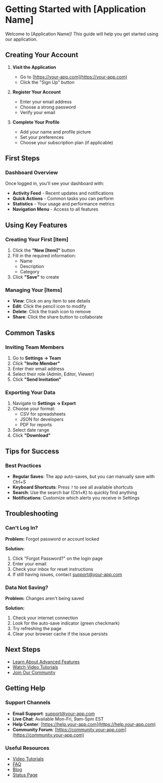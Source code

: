 # Getting Started with [Application Name]

Welcome to [Application Name]! This guide will help you get started using our application.

## Creating Your Account

1. **Visit the Application**
   - Go to [https://your-app.com](https://your-app.com)
   - Click the "Sign Up" button

2. **Register Your Account**
   - Enter your email address
   - Choose a strong password
   - Verify your email

3. **Complete Your Profile**
   - Add your name and profile picture
   - Set your preferences
   - Choose your subscription plan (if applicable)

## First Steps

### Dashboard Overview

Once logged in, you'll see your dashboard with:
- **Activity Feed** - Recent updates and notifications
- **Quick Actions** - Common tasks you can perform
- **Statistics** - Your usage and performance metrics
- **Navigation Menu** - Access to all features

## Using Key Features

### Creating Your First [Item]

1. Click the **"New [Item]"** button
2. Fill in the required information:
   - Name
   - Description
   - Category
3. Click **"Save"** to create

### Managing Your [Items]

- **View**: Click on any item to see details
- **Edit**: Click the pencil icon to modify
- **Delete**: Click the trash icon to remove
- **Share**: Click the share button to collaborate

## Common Tasks

### Inviting Team Members

1. Go to **Settings → Team**
2. Click **"Invite Member"**
3. Enter their email address
4. Select their role (Admin, Editor, Viewer)
5. Click **"Send Invitation"**

### Exporting Your Data

1. Navigate to **Settings → Export**
2. Choose your format:
   - CSV for spreadsheets
   - JSON for developers
   - PDF for reports
3. Select date range
4. Click **"Download"**

## Tips for Success

### Best Practices

- **Regular Saves**: The app auto-saves, but you can manually save with Ctrl+S
- **Keyboard Shortcuts**: Press `?` to see all available shortcuts
- **Search**: Use the search bar (Ctrl+K) to quickly find anything
- **Notifications**: Customize which alerts you receive in Settings

## Troubleshooting

### Can't Log In?

**Problem:** Forgot password or account locked

**Solution:**
1. Click "Forgot Password?" on the login page
2. Enter your email
3. Check your inbox for reset instructions
4. If still having issues, contact support@your-app.com

### Data Not Saving?

**Problem:** Changes aren't being saved

**Solution:**
1. Check your internet connection
2. Look for the auto-save indicator (green checkmark)
3. Try refreshing the page
4. Clear your browser cache if the issue persists

## Next Steps

- [Learn About Advanced Features](../3-features/overview.md)
- [Watch Video Tutorials](https://your-app.com/tutorials)
- [Join Our Community](https://community.your-app.com)

## Getting Help

### Support Channels

- **Email Support**: support@your-app.com
- **Live Chat**: Available Mon-Fri, 9am-5pm EST
- **Help Center**: [https://help.your-app.com](https://help.your-app.com)
- **Community Forum**: [https://community.your-app.com](https://community.your-app.com)

### Useful Resources

- [Video Tutorials](https://your-app.com/tutorials)
- [FAQ](https://your-app.com/faq)
- [Blog](https://blog.your-app.com)
- [Status Page](https://status.your-app.com)